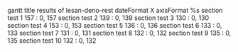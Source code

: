 <!-- to see results online: https://mermaid.live/ -->
gantt
   	title results of lesan-deno-rest
    dateFormat X
    axisFormat %s
    section test 1
    157   : 0, 157
    section test 2
    139   : 0, 139
    section test 3
    130   : 0, 130
    section test 4
    153   : 0, 153
    section test 5
    136   : 0, 136
    section test 6
    133   : 0, 133
    section test 7
    131   : 0, 131
    section test 8
    132   : 0, 132
    section test 9
    135   : 0, 135
    section test 10
    132   : 0, 132
